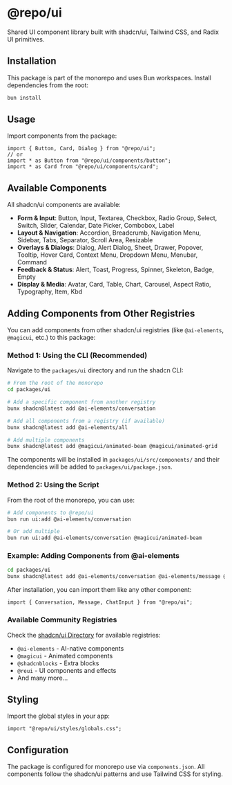 # @repo/ui

Shared UI component library built with shadcn/ui, Tailwind CSS, and Radix UI primitives.

## Installation

This package is part of the monorepo and uses Bun workspaces. Install dependencies from the root:

```bash
bun install
```

## Usage

Import components from the package:

```tsx
import { Button, Card, Dialog } from "@repo/ui";
// or
import * as Button from "@repo/ui/components/button";
import * as Card from "@repo/ui/components/card";
```

## Available Components

All shadcn/ui components are available:

- **Form & Input**: Button, Input, Textarea, Checkbox, Radio Group, Select, Switch, Slider, Calendar, Date Picker, Combobox, Label
- **Layout & Navigation**: Accordion, Breadcrumb, Navigation Menu, Sidebar, Tabs, Separator, Scroll Area, Resizable
- **Overlays & Dialogs**: Dialog, Alert Dialog, Sheet, Drawer, Popover, Tooltip, Hover Card, Context Menu, Dropdown Menu, Menubar, Command
- **Feedback & Status**: Alert, Toast, Progress, Spinner, Skeleton, Badge, Empty
- **Display & Media**: Avatar, Card, Table, Chart, Carousel, Aspect Ratio, Typography, Item, Kbd

## Adding Components from Other Registries

You can add components from other shadcn/ui registries (like `@ai-elements`, `@magicui`, etc.) to this package:

### Method 1: Using the CLI (Recommended)

Navigate to the `packages/ui` directory and run the shadcn CLI:

```bash
# From the root of the monorepo
cd packages/ui

# Add a specific component from another registry
bunx shadcn@latest add @ai-elements/conversation

# Add all components from a registry (if available)
bunx shadcn@latest add @ai-elements/all

# Add multiple components
bunx shadcn@latest add @magicui/animated-beam @magicui/animated-grid
```

The components will be installed in `packages/ui/src/components/` and their dependencies will be added to `packages/ui/package.json`.

### Method 2: Using the Script

From the root of the monorepo, you can use:

```bash
# Add components to @repo/ui
bun run ui:add @ai-elements/conversation

# Or add multiple
bun run ui:add @ai-elements/conversation @magicui/animated-beam
```

### Example: Adding Components from @ai-elements

```bash
cd packages/ui
bunx shadcn@latest add @ai-elements/conversation @ai-elements/message @ai-elements/chat-input
```

After installation, you can import them like any other component:

```tsx
import { Conversation, Message, ChatInput } from "@repo/ui";
```

### Available Community Registries

Check the [shadcn/ui Directory](https://ui.shadcn.com/docs/directory) for available registries:

- `@ai-elements` - AI-native components
- `@magicui` - Animated components
- `@shadcnblocks` - Extra blocks
- `@reui` - UI components and effects
- And many more...

## Styling

Import the global styles in your app:

```tsx
import "@repo/ui/styles/globals.css";
```

## Configuration

The package is configured for monorepo use via `components.json`. All components follow the shadcn/ui patterns and use Tailwind CSS for styling.
